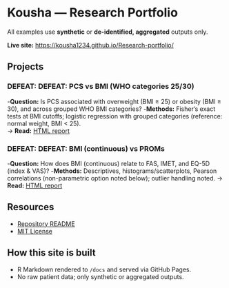 # Kousha — Research Portfolio
All examples use **synthetic** or **de-identified, aggregated** outputs only.

**Live site:** https://kousha1234.github.io/Research-portfolio/

## Projects
### DEFEAT: DEFEAT: PCS vs BMI (WHO categories 25/30)
-**Question:** Is PCS associated with overweight (BMI ≥ 25) or obesity (BMI ≥ 30), and across grouped WHO BMI categories?
-**Methods:** Fisher’s exact tests at BMI cutoffs; logistic regression with grouped categories (reference: normal weight, BMI < 25).  
→ **Read:** [HTML report](DEFEAT-BMI-categorised/index.html)

### DEFEAT: DEFEAT: BMI (continuous) vs PROMs
-**Question:** How does BMI (continuous) relate to FAS, IMET, and EQ-5D (index & VAS)?
-**Methods:** Descriptives, histograms/scatterplots, Pearson correlations (non-parametric option noted below); outlier handling noted.
→ **Read:** [HTML report](DEFEAT-BMI-continuous/index.html)

## Resources
- [Repository README](https://github.com/kousha1234/Research-portfolio#readme)
- [MIT License](https://github.com/kousha1234/Research-portfolio/blob/main/LICENSE)

## How this site is built
- R Markdown rendered to `/docs` and served via GitHub Pages.
- No raw patient data; only synthetic or aggregated outputs.
